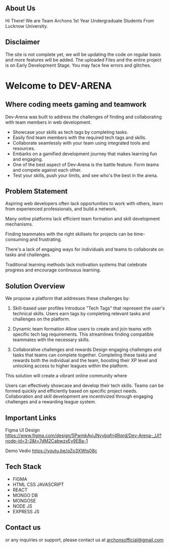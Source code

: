 ## About Us
Hi There! We are Team Archons 1st Year Undergraduate Students From Lucknow University.

## Disclaimer

The site is not complete yet, we will be updating the code on regular basis and more features will be added.
The uploaded Files and the entire project is on Early Development Stage. You may face few errors and glitches.


# Welcome to DEV-ARENA
 ## Where coding meets gaming and teamwork

Dev-Arena was built to address the challenges of finding and collaborating with team members in web development.

- Showcase your skills as tech tags by completing tasks.
- Easily find team members with the required tech tags and skills. 
- Collaborate seamlessly with your team using integrated tools and resources.
- Embarks on a gamified development journey that makes learning fun and engaging.
- One of the best aspect of Dev-Arena is the battle feature. Form teams and compete against each other.
- Test your skills, push your limits, and see who's the best in the arena.


## Problem Statement 

Aspiring web developers often lack opportunities to work with others, learn from experienced professionals, and build a network.

Many online platforms lack efficient team formation and skill development mechanisms.

Finding teammates with the right skillsets for projects can be time-consuming and frustrating. 

There's a lack of engaging ways for individuals and teams to collaborate on tasks and challenges.

Traditional learning methods lack motivation systems that celebrate progress and encourage continuous learning.


## Solution Overview

We propose a platform that addresses these challenges by:

1. Skill-based user profiles 
 Introduce "Tech Tags" that represent the user's technical skills. Users earn tags by completing relevant tasks and challenges on the platform.
    
2. Dynamic team formation
 Allow users to create and join teams with specific tech tag requirements. This streamlines finding compatible teammates with the necessary skills.

3. Collaborative challenges and rewards
 Design engaging challenges and tasks that teams can complete together. Completing these tasks and rewards both the individual and the team, boosting their XP level and unlocking access to higher leagues within the platform.

This solution will create a vibrant online community where

Users can effectively showcase and develop their tech skills.
Teams can be formed quickly and efficiently based on specific project needs.
Collaboration and skill development are incentivized through engaging challenges and a rewarding league system.


## Important Links 

Figma UI Design
https://www.figma.com/design/5PwmkAyjJNvybqfrj4Rqrd/Dev-Arena-_UI?node-id=3-2&t=7dM2CabwzxEy9EBa-1

Demo Vedio
https://youtu.be/qZo3XWts08c


## Tech Stack 

- FIGMA
- HTML CSS JAVASCRIPT
- REACT
- MONGO DB
- MONGOSE
- NODE JS
- EXPRESS JS


## Contact us 
or any inquiries or support, please contact us at archonsofficial@gmail.com
